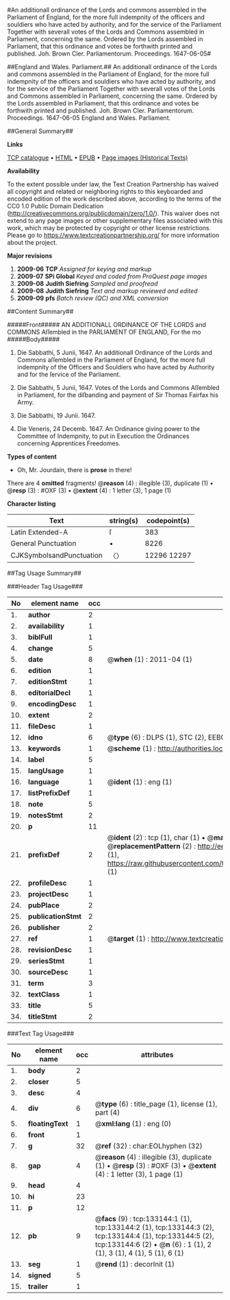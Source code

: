 #An additionall ordinance of the Lords and commons assembled in the Parliament of England, for the more full indempnity of the officers and souldiers who have acted by authority, and for the service of the Parliament Together with severall votes of the Lords and Commons assembled in Parliament, concerning the same. Ordered by the Lords assembled in Parliament, that this ordinance and votes be forthwith printed and published. Joh. Brown Cler. Parliamentorum. Proceedings. 1647-06-05#

##England and Wales. Parliament.##
An additionall ordinance of the Lords and commons assembled in the Parliament of England, for the more full indempnity of the officers and souldiers who have acted by authority, and for the service of the Parliament Together with severall votes of the Lords and Commons assembled in Parliament, concerning the same. Ordered by the Lords assembled in Parliament, that this ordinance and votes be forthwith printed and published. Joh. Brown Cler. Parliamentorum.
Proceedings. 1647-06-05
England and Wales. Parliament.

##General Summary##

**Links**

[TCP catalogue](http://www.ota.ox.ac.uk/tcp/)  • 
[HTML](http://tei.it.ox.ac.uk/tcp/Texts-HTML/free/A82/A82510.html)  • 
[EPUB](http://tei.it.ox.ac.uk/tcp/Texts-EPUB/free/A82/A82510.epub) • 
[Page images (Historical Texts)](https://historicaltexts.jisc.ac.uk/eebo-99900007e)

**Availability**

To the extent possible under law, the Text Creation Partnership has waived all copyright and related or neighboring rights to this keyboarded and encoded edition of the work described above, according to the terms of the CC0 1.0 Public Domain Dedication (http://creativecommons.org/publicdomain/zero/1.0/). This waiver does not extend to any page images or other supplementary files associated with this work, which may be protected by copyright or other license restrictions. Please go to https://www.textcreationpartnership.org/ for more information about the project.

**Major revisions**

1. __2009-06__ __TCP__ *Assigned for keying and markup*
1. __2009-07__ __SPi Global__ *Keyed and coded from ProQuest page images*
1. __2009-08__ __Judith Siefring__ *Sampled and proofread*
1. __2009-08__ __Judith Siefring__ *Text and markup reviewed and edited*
1. __2009-09__ __pfs__ *Batch review (QC) and XML conversion*

##Content Summary##

#####Front#####
AN ADDITIONALL ORDINANCE OF THE LORDS and COMMONS Aſſembled
in the PARLIAMENT OF ENGLAND, For the mo
#####Body#####

1. Die Sabbathi, 5 Junii, 1647. An additionall
Ordinance of the Lords and Commons aſſembled in the Parliament of
England, for the more full indempnity of the Officers and Souldiers
who have acted by Authority and for the ſervice of the Parliament.

1. Die Sabbathi, 5 Junii, 1647. Votes of the
Lords and Commons Aſſembled in Parliament, for the diſbanding and
payment of Sir Thomas Fairfax his Army.

1. Die Sabbathi, 19 Junii. 1647.

1. Die Veneris, 24 Decemb. 1647. An Ordinance
giving power to the Committee of Indempnity, to put in Execution the Ordinances
concerning Apprentices Freedomes.

**Types of content**

  * Oh, Mr. Jourdain, there is **prose** in there!

There are 4 **omitted** fragments! 
 @__reason__ (4) : illegible (3), duplicate (1)  •  @__resp__ (3) : #OXF (3)  •  @__extent__ (4) : 1 letter (3), 1 page (1)

**Character listing**


|Text|string(s)|codepoint(s)|
|---|---|---|
|Latin Extended-A|ſ|383|
|General Punctuation|•|8226|
|CJKSymbolsandPunctuation|〈〉|12296 12297|

##Tag Usage Summary##

###Header Tag Usage###

|No|element name|occ|attributes|
|---|---|---|---|
|1.|__author__|2||
|2.|__availability__|1||
|3.|__biblFull__|1||
|4.|__change__|5||
|5.|__date__|8| @__when__ (1) : 2011-04 (1)|
|6.|__edition__|1||
|7.|__editionStmt__|1||
|8.|__editorialDecl__|1||
|9.|__encodingDesc__|1||
|10.|__extent__|2||
|11.|__fileDesc__|1||
|12.|__idno__|6| @__type__ (6) : DLPS (1), STC (2), EEBO-CITATION (1), PROQUEST (1), VID (1)|
|13.|__keywords__|1| @__scheme__ (1) : http://authorities.loc.gov/ (1)|
|14.|__label__|5||
|15.|__langUsage__|1||
|16.|__language__|1| @__ident__ (1) : eng (1)|
|17.|__listPrefixDef__|1||
|18.|__note__|5||
|19.|__notesStmt__|2||
|20.|__p__|11||
|21.|__prefixDef__|2| @__ident__ (2) : tcp (1), char (1)  •  @__matchPattern__ (2) : ([0-9\-]+):([0-9IVX]+) (1), (.+) (1)  •  @__replacementPattern__ (2) : http://eebo.chadwyck.com/downloadtiff?vid=$1&page=$2 (1), https://raw.githubusercontent.com/textcreationpartnership/Texts/master/tcpchars.xml#$1 (1)|
|22.|__profileDesc__|1||
|23.|__projectDesc__|1||
|24.|__pubPlace__|2||
|25.|__publicationStmt__|2||
|26.|__publisher__|2||
|27.|__ref__|1| @__target__ (1) : http://www.textcreationpartnership.org/docs/. (1)|
|28.|__revisionDesc__|1||
|29.|__seriesStmt__|1||
|30.|__sourceDesc__|1||
|31.|__term__|3||
|32.|__textClass__|1||
|33.|__title__|5||
|34.|__titleStmt__|2||


###Text Tag Usage###

|No|element name|occ|attributes|
|---|---|---|---|
|1.|__body__|2||
|2.|__closer__|5||
|3.|__desc__|4||
|4.|__div__|6| @__type__ (6) : title_page (1), license (1), part (4)|
|5.|__floatingText__|1| @__xml:lang__ (1) : eng (0)|
|6.|__front__|1||
|7.|__g__|32| @__ref__ (32) : char:EOLhyphen (32)|
|8.|__gap__|4| @__reason__ (4) : illegible (3), duplicate (1)  •  @__resp__ (3) : #OXF (3)  •  @__extent__ (4) : 1 letter (3), 1 page (1)|
|9.|__head__|4||
|10.|__hi__|23||
|11.|__p__|12||
|12.|__pb__|9| @__facs__ (9) : tcp:133144:1 (1), tcp:133144:2 (1), tcp:133144:3 (2), tcp:133144:4 (1), tcp:133144:5 (2), tcp:133144:6 (2)  •  @__n__ (6) : 1 (1), 2 (1), 3 (1), 4 (1), 5 (1), 6 (1)|
|13.|__seg__|1| @__rend__ (1) : decorInit (1)|
|14.|__signed__|5||
|15.|__trailer__|1||
